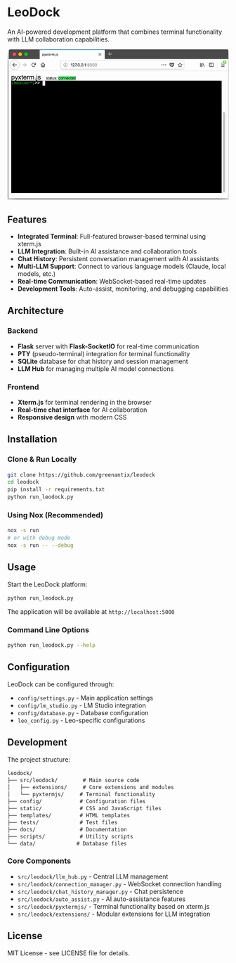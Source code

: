 # LeoDock

An AI-powered development platform that combines terminal functionality with LLM collaboration capabilities.

![LeoDock Demo](pyxtermjs.gif)

## Features

- **Integrated Terminal**: Full-featured browser-based terminal using xterm.js
- **LLM Integration**: Built-in AI assistance and collaboration tools
- **Chat History**: Persistent conversation management with AI assistants
- **Multi-LLM Support**: Connect to various language models (Claude, local models, etc.)
- **Real-time Communication**: WebSocket-based real-time updates
- **Development Tools**: Auto-assist, monitoring, and debugging capabilities

## Architecture

### Backend
- **Flask** server with **Flask-SocketIO** for real-time communication
- **PTY** (pseudo-terminal) integration for terminal functionality
- **SQLite** database for chat history and session management
- **LLM Hub** for managing multiple AI model connections

### Frontend
- **Xterm.js** for terminal rendering in the browser
- **Real-time chat interface** for AI collaboration
- **Responsive design** with modern CSS

## Installation

### Clone & Run Locally

```bash
git clone https://github.com/greenantix/leodock
cd leodock
pip install -r requirements.txt
python run_leodock.py
```

### Using Nox (Recommended)

```bash
nox -s run
# or with debug mode
nox -s run -- --debug
```

## Usage

Start the LeoDock platform:

```bash
python run_leodock.py
```

The application will be available at `http://localhost:5000`

### Command Line Options

```bash
python run_leodock.py --help
```

## Configuration

LeoDock can be configured through:
- `config/settings.py` - Main application settings
- `config/lm_studio.py` - LM Studio integration
- `config/database.py` - Database configuration
- `leo_config.py` - Leo-specific configurations

## Development

The project structure:

```
leodock/
├── src/leodock/        # Main source code
│   ├── extensions/     # Core extensions and modules  
│   └── pyxtermjs/     # Terminal functionality
├── config/            # Configuration files
├── static/            # CSS and JavaScript files
├── templates/         # HTML templates
├── tests/             # Test files
├── docs/              # Documentation
├── scripts/           # Utility scripts
└── data/             # Database files
```

### Core Components

- `src/leodock/llm_hub.py` - Central LLM management
- `src/leodock/connection_manager.py` - WebSocket connection handling  
- `src/leodock/chat_history_manager.py` - Chat persistence
- `src/leodock/auto_assist.py` - AI auto-assistance features
- `src/leodock/pyxtermjs/` - Terminal functionality based on xterm.js
- `src/leodock/extensions/` - Modular extensions for LLM integration

## License

MIT License - see LICENSE file for details.